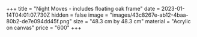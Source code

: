 +++
title = "Night Moves - includes floating oak frame"
date = 2023-01-14T04:01:07.730Z
hidden = false
image = "images/43c8267e-ab12-4baa-80b2-de7e094dd45f.png"
size = "48.3 cm by 48.3 cm"
material = "Acrylic on canvas"
price = "600"
+++
